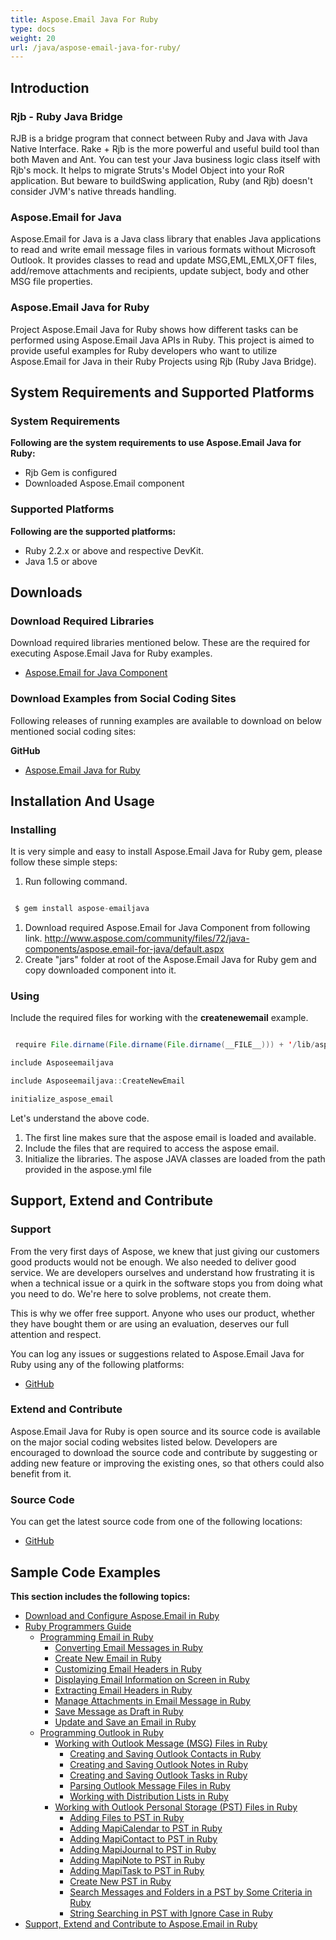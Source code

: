 ```yaml
---
title: Aspose.Email Java For Ruby
type: docs
weight: 20
url: /java/aspose-email-java-for-ruby/
---
```


## **Introduction**
### **Rjb - Ruby Java Bridge**
RJB is a bridge program that connect between Ruby and Java with Java Native Interface. Rake + Rjb is the more powerful and useful build tool than both Maven and Ant. You can test your Java business logic class itself with Rjb's mock. It helps to migrate Struts's Model Object into your RoR application. But beware to buildSwing application, Ruby (and Rjb) doesn't consider JVM's native threads handling.
### **Aspose.Email for Java**
Aspose.Email for Java is a Java class library that enables Java applications to read and write email message files in various formats without Microsoft Outlook. It provides classes to read and update MSG,EML,EMLX,OFT files, add/remove attachments and recipients, update subject, body and other MSG file properties.
### **Aspose.Email Java for Ruby**
Project Aspose.Email Java for Ruby shows how different tasks can be performed using Aspose.Email Java APIs in Ruby. This project is aimed to provide useful examples for Ruby developers who want to utilize Aspose.Email for Java in their Ruby Projects using Rjb (Ruby Java Bridge).
## **System Requirements and Supported Platforms**
### **System Requirements**
**Following are the system requirements to use Aspose.Email Java for Ruby:**

- Rjb Gem is configured
- Downloaded Aspose.Email component
### **Supported Platforms**
**Following are the supported platforms:**

- Ruby 2.2.x or above and respective DevKit.
- Java 1.5 or above
## **Downloads**
### **Download Required Libraries**
Download required libraries mentioned below. These are the required for executing Aspose.Email Java for Ruby examples.

- [Aspose.Email for Java Component](http://www.aspose.com/community/files/72/java-components/aspose.email-for-java/default.aspx)
### **Download Examples from Social Coding Sites**
Following releases of running examples are available to download on below mentioned social coding sites:

**GitHub**

- [Aspose.Email Java for Ruby](https://github.com/aspose-email/Aspose.Email-for-Java/tree/master/Plugins/Aspose_Email_Java_for_Ruby)
## **Installation And Usage**
### **Installing**
It is very simple and easy to install Aspose.Email Java for Ruby gem, please follow these simple steps:

1. Run following command. 

``` java

 $ gem install aspose-emailjava

```

1. Download required Aspose.Email for Java Component from following link.
   <http://www.aspose.com/community/files/72/java-components/aspose.email-for-java/default.aspx>
1. Create "jars" folder at root of the Aspose.Email Java for Ruby gem and copy downloaded component into it.
### **Using**
Include the required files for working with the **createnewemail** example.

``` java

 require File.dirname(File.dirname(File.dirname(__FILE__))) + '/lib/aspose-emailjava'

include Asposeemailjava

include Asposeemailjava::CreateNewEmail

initialize_aspose_email

```

Let's understand the above code.

1. The first line makes sure that the aspose email is loaded and available.
1. Include the files that are required to access the aspose email.
1. Initialize the libraries. The aspose JAVA classes are loaded from the path provided in the aspose.yml file
## **Support, Extend and Contribute**
### **Support**
From the very first days of Aspose, we knew that just giving our customers good products would not be enough. We also needed to deliver good service. We are developers ourselves and understand how frustrating it is when a technical issue or a quirk in the software stops you from doing what you need to do. We're here to solve problems, not create them.

This is why we offer free support. Anyone who uses our product, whether they have bought them or are using an evaluation, deserves our full attention and respect.

You can log any issues or suggestions related to Aspose.Email Java for Ruby using any of the following platforms:

- [GitHub](https://github.com/aspose-email/Aspose.Email-for-Java/issues)
### **Extend and Contribute**
Aspose.Email Java for Ruby is open source and its source code is available on the major social coding websites listed below. Developers are encouraged to download the source code and contribute by suggesting or adding new feature or improving the existing ones, so that others could also benefit from it.
### **Source Code**
You can get the latest source code from one of the following locations:

- [GitHub](https://github.com/aspose-email/Aspose.Email-for-Java/tree/master/Plugins/Aspose_Email_Java_for_Ruby)
## **Sample Code Examples**
**This section includes the following topics:**

- [Download and Configure Aspose.Email in Ruby](/email/java/download-and-configure-aspose-email-in-ruby/)
- [Ruby Programmers Guide](/email/java/ruby-programmers-guide/)
  - [Programming Email in Ruby](/email/java/programming-email-in-ruby/)
    - [Converting Email Messages in Ruby](/email/java/converting-email-messages-in-ruby/)
    - [Create New Email in Ruby](/email/java/create-new-email-in-ruby/)
    - [Customizing Email Headers in Ruby](/email/java/customizing-email-headers-in-ruby/)
    - [Displaying Email Information on Screen in Ruby](/email/java/displaying-email-information-on-screen-in-ruby/)
    - [Extracting Email Headers in Ruby](/email/java/extracting-email-headers-in-ruby/)
    - [Manage Attachments in Email Message in Ruby](/email/java/manage-attachments-in-email-message-in-ruby/)
    - [Save Message as Draft in Ruby](/email/java/save-message-as-draft-in-ruby/)
    - [Update and Save an Email in Ruby](/email/java/update-and-save-an-email-in-ruby/)
  - [Programming Outlook in Ruby](/email/java/programming-outlook-in-ruby/)
    - [Working with Outlook Message (MSG) Files in Ruby](/email/java/working-with-outlook-message-msg-files-in-ruby/)
      - [Creating and Saving Outlook Contacts in Ruby](/email/java/creating-and-saving-outlook-contacts-in-ruby/)
      - [Creating and Saving Outlook Notes in Ruby](/email/java/creating-and-saving-outlook-notes-in-ruby/)
      - [Creating and Saving Outlook Tasks in Ruby](/email/java/creating-and-saving-outlook-tasks-in-ruby/)
      - [Parsing Outlook Message Files in Ruby](/email/java/parsing-outlook-message-files-in-ruby/)
      - [Working with Distribution Lists in Ruby](/email/java/working-with-distribution-lists-in-ruby/)
    - [Working with Outlook Personal Storage (PST) Files in Ruby](/email/java/working-with-outlook-personal-storage-pst-files-in-ruby/)
      - [Adding Files to PST in Ruby](/email/java/adding-files-to-pst-in-ruby/)
      - [Adding MapiCalendar to PST in Ruby](/email/java/adding-mapicalendar-to-pst-in-ruby/)
      - [Adding MapiContact to PST in Ruby](/email/java/adding-mapicontact-to-pst-in-ruby/)
      - [Adding MapiJournal to PST in Ruby](/email/java/adding-mapijournal-to-pst-in-ruby/)
      - [Adding MapiNote to PST in Ruby](/email/java/adding-mapinote-to-pst-in-ruby/)
      - [Adding MapiTask to PST in Ruby](/email/java/adding-mapitask-to-pst-in-ruby/)
      - [Create New PST in Ruby](/email/java/create-new-pst-in-ruby/)
      - [Search Messages and Folders in a PST by Some Criteria in Ruby](/email/java/search-messages-and-folders-in-a-pst-by-some-criteria-in-ruby/)
      - [String Searching in PST with Ignore Case in Ruby](/email/java/string-searching-in-pst-with-ignore-case-in-ruby/)
- [Support, Extend and Contribute to Aspose.Email in Ruby](/email/java/support-extend-and-contribute-to-aspose-email-in-ruby/)

